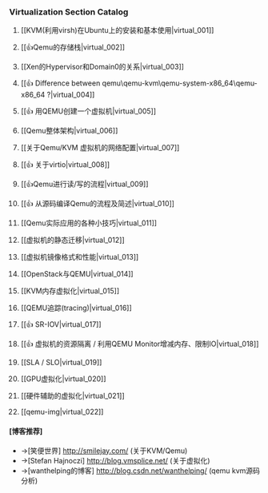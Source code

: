 ### Virtualization Section Catalog

1. [[KVM(利用virsh)在Ubuntu上的安装和基本使用|virtual_001]] 

1. [[👍Qemu的存储栈|virtual_002]]

1. [[Xen的Hypervisor和Domain0的关系|virtual_003]] 

1. [[👍 Difference between qemu\qemu-kvm\qemu-system-x86_64\qemu-x86_64 ?|virtual_004]] 

1. [[👍 用QEMU创建一个虚拟机|virtual_005]]

1. [[Qemu整体架构|virtual_006]]

1. [[关于Qemu/KVM 虚拟机的网络配置|virtual_007]]

1. [[👍 关于virtio|virtual_008]]

1. [[👍Qemu进行读/写的流程|virtual_009]]

1. [[👍 从源码编译Qemu的流程及简述|virtual_010]]

1. [[Qemu实际应用的各种小技巧|virtual_011]]

1. [[虚拟机的静态迁移|virtual_012]]

1. [[虚拟机镜像格式和性能|virtual_013]]

1. [[OpenStack与QEMU|virtual_014]]

1. [[KVM内存虚拟化|virtual_015]]

1. [[QEMU追踪(tracing)|virtual_016]]

1. [[👍 SR-IOV|virtual_017]]

1. [[👍 虚拟机的资源隔离 / 利用QEMU Monitor增减内存、限制IO|virtual_018]]

1. [[SLA / SLO|virtual_019]]

1. [[GPU虚拟化|virtual_020]]

1. [[硬件辅助的虚拟化|virtual_021]]

1. [[qemu-img|virtual_022]]

#### [博客推荐]

* ->[笑便世界] http://smilejay.com/ (关于KVM/Qemu)
* ->[Stefan Hajnoczi] http://blog.vmsplice.net/ (关于虚拟化)
* ->[wanthelping的博客] http://blog.csdn.net/wanthelping/ (qemu kvm源码分析)



